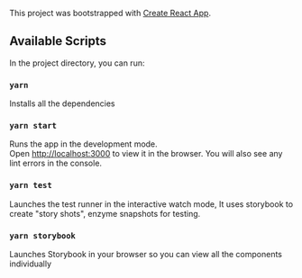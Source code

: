 This project was bootstrapped with [Create React App](https://github.com/facebook/create-react-app).

## Available Scripts

In the project directory, you can run:

### `yarn` 

Installs all the dependencies

### `yarn start`

Runs the app in the development mode.<br>
Open [http://localhost:3000](http://localhost:3000) to view it in the browser.
You will also see any lint errors in the console.

### `yarn test`

Launches the test runner in the interactive watch mode, It uses storybook to create "story shots", enzyme snapshots for testing.<br>

### `yarn storybook`

Launches Storybook in your browser so you can view all the components individually
